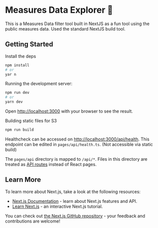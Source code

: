 # Measures Data Explorer 🔎

This is a Measures Data filter tool built in NextJS as a fun tool using the public measures data. Used the standard NextJS build tool.

## Getting Started

Install the deps

```bash
npm install
# or 
yar n
```

Running the development server:

```bash
npm run dev
# or
yarn dev
```

Open [http://localhost:3000](http://localhost:3000) with your browser to see the result.

Building static files for S3

```bash
npm run build
```

Healthcheck can be accessed on [http://localhost:3000/api/health](http://localhost:3000/api/health). This endpoint can be edited in `pages/api/health.ts`. (Not accessible via static build)

The `pages/api` directory is mapped to `/api/*`. Files in this directory are treated as [API routes](https://nextjs.org/docs/api-routes/introduction) instead of React pages.

## Learn More

To learn more about Next.js, take a look at the following resources:

- [Next.js Documentation](https://nextjs.org/docs) - learn about Next.js features and API.
- [Learn Next.js](https://nextjs.org/learn) - an interactive Next.js tutorial.

You can check out [the Next.js GitHub repository](https://github.com/vercel/next.js/) - your feedback and contributions are welcome!